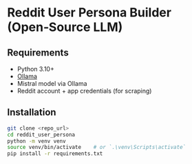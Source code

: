 # Reddit User Persona Builder (Open‑Source LLM)

## Requirements

- Python 3.10+
- [Ollama](https://ollama.com)
- Mistral model via Ollama
- Reddit account + app credentials (for scraping)

## Installation

```bash
git clone <repo_url>
cd reddit_user_persona
python -m venv venv
source venv/bin/activate    # or `.\venv\Scripts\activate`
pip install -r requirements.txt
